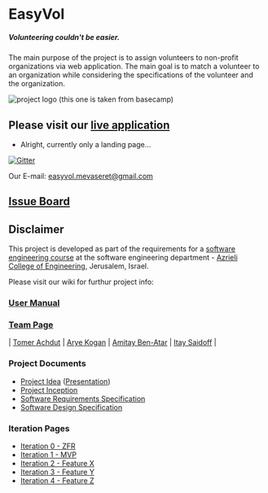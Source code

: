 # EasyVol
<h5>Volunteering couldn't be easier.</h5>

The main purpose of the project is to assign volunteers to non-profit organizations via web application.
The main goal is to match a volunteer to an organization while considering the specifications of the volunteer and the organization.

![project logo (this one is taken from basecamp)](https://github.com/tomerach/EasyVol-SWE-Project/blob/master/Docs/WebAppDocs/Pics/EasyVolLogo.JPG)

## Please visit our [live application](http://easyvol.azurewebsites.net/)
- Alright, currently only a landing page...

[![Gitter](https://badges.gitter.im/tomerach/EasyVol-SWE-Project.svg)](https://gitter.im/tomerach/EasyVol-SWE-Project?utm_source=badge&utm_medium=badge&utm_campaign=pr-badge)

Our E-mail: easyvol.mevaseret@gmail.com

## [Issue Board](https://huboard.com/robi-y/seproject-team-template#/)

## Disclaimer
This project is developed as part of the requirements for a [software engineering course](https://github.com/jce-il/se-class/wiki) at the software engineering department - [Azrieli College of Engineering](http://www.jce.ac.il/), Jerusalem, Israel.

Please visit our wiki for furthur project info: 

### [User Manual](https://github.com/tomerach/EasyVol-SWE-Project/wiki/user-manual)

### [Team Page](https://github.com/tomerach/EasyVol-SWE-Project/wiki/team)
| [Tomer Achdut](https://github.com/tomerach) |
[Arye Kogan](https://github.com/aryeko) |
[Amitay Ben-Atar](https://github.com/amitayben) |
[Itay Saidoff](https://github.com/itaysaidoff) |

### Project Documents
- [Project Idea](docs/idea.pdf) ([Presentation](https://github.com/tomerach/EasyVol-SWE-Project/blob/master/easyVol.pptx?raw=true))
- [Project Inception](https://github.com/tomerach/EasyVol-SWE-Project/wiki/inception)
- [Software Requirements Specification](https://github.com/tomerach/EasyVol-SWE-Project/wiki/srs)
- [Software Design Specification](https://github.com/tomerach/EasyVol-SWE-Project/wiki/sds)

### Iteration Pages
- [Iteration 0 - ZFR](https://github.com/tomerach/EasyVol-SWE-Project/wiki/iter0-zfr)
- [Iteration 1 - MVP]()
- [Iteration 2 - Feature X]()
- [Iteration 3 - Feature Y]()
- [Iteration 4 - Feature Z]()



